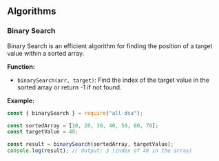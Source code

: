 ## Algorithms

### Binary Search

Binary Search is an efficient algorithm for finding the position of a target value within a sorted array.

**Function:**

- `binarySearch(arr, target)`: Find the index of the target value in the sorted array or return -1 if not found.

**Example:**

```javascript
const { binarySearch } = require("all-dsa");

const sortedArray = [10, 20, 30, 40, 50, 60, 70];
const targetValue = 40;

const result = binarySearch(sortedArray, targetValue);
console.log(result); // Output: 3 (index of 40 in the array)
```
